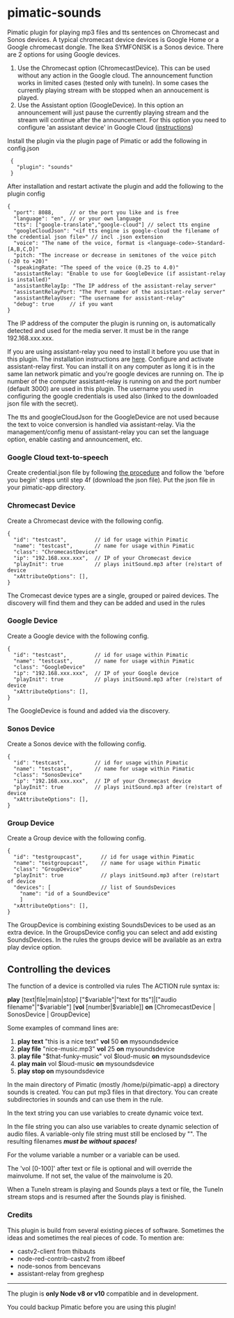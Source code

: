 # pimatic-sounds
Pimatic plugin for playing mp3 files and tts sentences on Chromecast and Sonos devices. A typical chromecast device devices is Google Home or a Google chromecast dongle. The Ikea SYMFONISK is a Sonos device. There are 2 options for using Google devices.
1. Use the Chromecast option (ChromecastDevice). This can be used without any action in the Google cloud. The announcement function works in limited cases (tested only with tuneIn). In some cases the currently playing stream with be stopped when an annoucement is played.
2. Use the Assistant option (GoogleDevice). In this option an announcement will just pause the currently playing stream and the stream will continue after the announcement. For this option you need to configure 'an assistant device' in Google Cloud ([instructions](https://greghesp.github.io/assistant-relay/docs/introduction))

Install the plugin via the plugin page of Pimatic or add the following in config.json
```
 {
   "plugin": "sounds"
 }
```
After installation and restart activate the plugin and add the following to the plugin config
```
{
  "port": 8088,     // or the port you like and is free
  "language": "en", // or your own language
  "tts": ["google-translate","google-cloud"] // select tts engine
  "googleCloudJson": "<if tts engine is google-cloud the filename of the credential json file>" // incl .json extension
  "voice": "The name of the voice, format is <language-code>-Standard-[A,B,C,D]"
  "pitch: "The increase or decrease in semitones of the voice pitch (-20 to +20)"
  "speakingRate: "The speed of the voice (0.25 to 4.0)"
  "assistantRelay: "Enable to use for GoogleDevice (if assistant-relay is installed)"
  "assistantRelayIp: "The IP address of the assistant-relay server"
  "assistantRelayPort: "The Port number of the assistant-relay server"
  "assistantRelayUser: "The username for assistant-relay"
  "debug": true     // if you want
}

```
The IP address of the computer the plugin is running on, is automatically detected and used for the media server. It must be in the range 192.168.xxx.xxx.


If you are using assistant-relay you need to install it before you use that in this plugin. The installation instructions are [here](https://greghesp.github.io/assistant-relay/docs/introduction). Configure and activate assistant-relay first. You can install it on any computer as long it is in the same lan network pimatic and you're google devices are running on. The ip number of the computer assistant-relay is running on and the port number (default 3000) are used in this plugin. The username you used in configuring the google credentials is used also (linked to the downloaded json file with the secret).

The tts and googleCloudJson for the GoogleDevice are not used because the text to voice conversion is handled via assistant-relay.
Via the management/config menu of assistant-relay you can set the language option, enable casting and announcement, etc.

### Google Cloud text-to-speech
Create credential.json file by following [the procedure](https://cloud.google.com/text-to-speech/docs/quickstart-client-libraries?hl=en) and follow the 'before you begin' steps until step 4f (download the json file). Put the json file in your pimatic-app directory.

### Chromecast Device
Create a Chromecast device with the following config.

```
{
  "id": "testcast",         // id for usage within Pimatic
  "name": "testcast",       // name for usage within Pimatic
  "class": "ChromecastDevice"
  "ip": "192.168.xxx.xxx",  // IP of your Chromecast device
  "playInit": true          // plays initSound.mp3 after (re)start of device
  "xAttributeOptions": [],
}
```
The Cromecast device types are a single, grouped or paired devices. The discovery will find them and they can be added and used in the rules

### Google Device
Create a Google device with the following config.

```
{
  "id": "testcast",         // id for usage within Pimatic
  "name": "testcast",       // name for usage within Pimatic
  "class": "GoogleDevice"
  "ip": "192.168.xxx.xxx",  // IP of your Google device
  "playInit": true          // plays initSound.mp3 after (re)start of device
  "xAttributeOptions": [],
}
```
The GoogleDevice is found and added via the discovery.


### Sonos Device
Create a Sonos device with the following config.

```
{
  "id": "testcast",         // id for usage within Pimatic
  "name": "testcast",       // name for usage within Pimatic
  "class": "SonosDevice"
  "ip": "192.168.xxx.xxx",  // IP of your Chromecast device
  "playInit": true          // plays initSound.mp3 after (re)start of device
  "xAttributeOptions": [],
}
```

### Group Device
Create a Group device with the following config.

```
{
  "id": "testgroupcast",      // id for usage within Pimatic
  "name": "testgroupcast",    // name for usage within Pimatic
  "class": "GroupDevice"
  "playInit": true            // plays initSound.mp3 after (re)start of device
  "devices": [                // list of SoundsDevices
    "name": "id of a SoundDevice"
    ]
  "xAttributeOptions": [],
}
```
The GroupDevice is combining existing SoundsDevices to be used as an extra device.
In the GroupsDevice config you can select and add existing SoundsDevices.
In the rules the groups device will be available as an extra play device option.

## Controlling the devices

The function of a device is controlled via rules
The ACTION rule syntax is:

**play**  [text|file|main|stop]  ["$variable"|"text for tts"]|["audio filename"|"$variable"]  [**vol** [number|$variable]]  **on**  [ChromecastDevice | SonosDevice | GroupDevice]

Some examples of command lines are:
1. **play text** "this is a nice text" **vol** 50 **on** mysoundsdevice
2. **play file** "nice-music.mp3" **vol** 25 **on** mysoundsdevice
3. **play file** "$that-funky-music" vol $loud-music **on** mysoundsdevice
4. **play main** vol $loud-music **on** mysoundsdevice
5. **play stop on** mysoundsdevice

In the main directory of Pimatic (mostly /home/pi/pimatic-app) a directory sounds is created. You can put mp3 files in that directory. You can create subdirectories in sounds and can use them in the rule.

In the text string you can use variables to create dynamic voice text.

In the file string you can also use variables to create dynamic selection of audio files. A variable-only file string must still be enclosed by "". The resulting filenames ***must be without spaces!***

For the volume variable a number or a variable can be used.

The 'vol [0-100]' after text or file is optional and will override the mainvolume. If not set, the value of the mainvolume is 20.

When a TuneIn stream is playing and Sounds plays a text or file, the TuneIn stream stops and is resumed after the Sounds play is finished.

### Credits
This plugin is build from several existing pieces of software. Sometimes the ideas and sometimes the real pieces of code. To mention are:
- castv2-client from thibauts
- node-red-contrib-castv2 from i8beef
- node-sonos from bencevans
- assistant-relay from greghesp
---
The plugin is **only Node v8 or v10** compatible and in development.

You could backup Pimatic before you are using this plugin!
